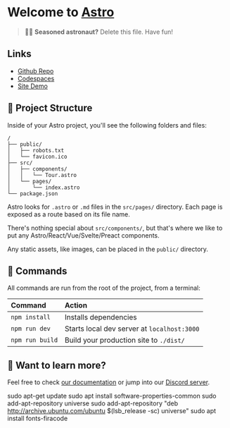 # Welcome to [Astro](https://astro.build)

> 🧑‍🚀 **Seasoned astronaut?** Delete this file. Have fun!

## Links

* [Github Repo](https://github.com/btv-dev/astro-sample)
* [Codespaces](https://kylemit-btv-dev-astro-sample-r9xqxgpf5vqg.github.dev)
* [Site Demo](https://kylemit-btv-dev-astro-sample-r9xqxgpf5vqg-3000.githubpreview.dev)

## 🚀 Project Structure

Inside of your Astro project, you'll see the following folders and files:

```
/
├── public/
│   ├── robots.txt
│   └── favicon.ico
├── src/
│   ├── components/
│   │   └── Tour.astro
│   └── pages/
│       └── index.astro
└── package.json
```

Astro looks for `.astro` or `.md` files in the `src/pages/` directory. Each page is exposed as a route based on its file name.

There's nothing special about `src/components/`, but that's where we like to put any Astro/React/Vue/Svelte/Preact components.

Any static assets, like images, can be placed in the `public/` directory.

## 🧞 Commands

All commands are run from the root of the project, from a terminal:

| Command         | Action                                      |
|:----------------|:--------------------------------------------|
| `npm install`   | Installs dependencies                       |
| `npm run dev`   | Starts local dev server at `localhost:3000` |
| `npm run build` | Build your production site to `./dist/`     |

## 👀 Want to learn more?

Feel free to check [our documentation](https://github.com/snowpackjs/astro) or jump into our [Discord server](https://astro.build/chat).

sudo apt-get update
sudo apt install software-properties-common
sudo add-apt-repository universe
sudo add-apt-repository "deb http://archive.ubuntu.com/ubuntu $(lsb_release -sc) universe"
sudo apt install fonts-firacode
